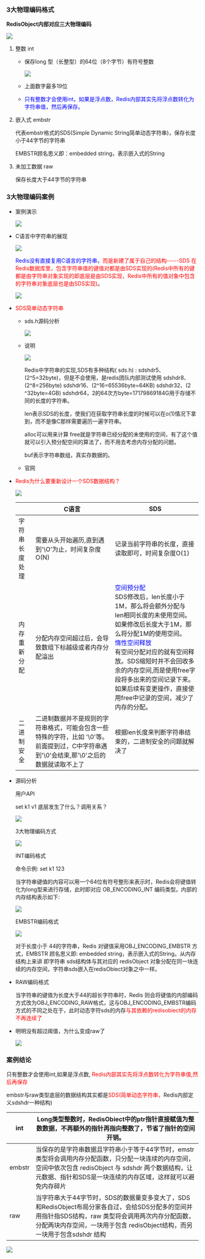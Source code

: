### 3大物理编码格式

**RedisObject内部对应三大物理编码**

![](images/26.redisObject.jpg)

1. 整数 int

   - 保存long 型（长整型）的64位（8个字节）有符号整数

     ![](images/27.long型.jpg)

   - 上面数字最多19位

   - <font color = 'blue'>只有整数才会使用int，如果是浮点数，Redis内部其实先将浮点数转化为字符串值，然后再保存。</font>

2. 嵌入式 embstr

   代表embstr格式的SDS(Simple Dynamic String简单动态字符串)，保存长度小于44字节的字符串

   EMBSTR顾名思义即：embedded string，表示嵌入式的String

3. 未加工数据 raw

   保存长度大于44字节的字符串

### 3大物理编码案例

- 案例演示

  ![](images/28.string三大物理编码演示.jpg)

- C语言中字符串的展现

  ![](images/29.C语言中字符串的展现.jpg)

  <font color = 'blue'>Redis没有直接复用C语言的字符串</font>，<font color = 'red'>而是新建了属于自己的结构-----SDS</font>
  <font color = 'red'>在Redis数据库里，包含字符串值的键值对都是由SDS实现的(Redis中所有的键都是由字符串对象实现的即底层是由SDS实现，Redis中所有的值对象中包含的字符串对象底层也是由SDS实现)</font>。

  ![](images/30.jpg)

- <font color = 'red'>SDS简单动态字符串</font>

  - sds.h源码分析

    ![](images/31.sds.h.jpg)

  - 说明

    ![](images/32说明.jpg)

    Redis中字符串的实现,SDS有多种结构( sds.h) :
    sdshdr5、(2^5=32byte)，但是不会使用，是redis团队内部测试使用
    sdshdr8、(2^8=256byte)
    sdshdr16、(2^16=65536byte=64KB)
    sdshdr32、(2 ^32byte=4GB)
    sdshdr64，2的64次方byte=17179869184G用于存储不同的长度的字符串。

    len表示SDS的长度，使我们在获取字符串长度的时候可以在o(1)情况下拿到，而不是像C那样需要遍历一遍字符串。

    alloc可以用来计算 free就是字符串已经分配的未使用的空间，有了这个值就可以引入预分配空间的算法了，而不用去考虑内存分配的问题。

    buf表示字符串数组，真实存数据的。

  - 官网

- <font color = 'red'>Redis为什么要重新设计一个SDS数据结构？</font>

  ![](images/33.redis字符串展示.jpg)

  |                | C语言                                                        | SDS                                                          |
  | -------------- | ------------------------------------------------------------ | ------------------------------------------------------------ |
  | 字符串长度处理 | 需要从头开始遍历,直到遇到'\O'为止，时间复杂度O(N)            | 记录当前字符串的长度，直接读取即可，时间复杂度O(1)           |
  | 内存重新分配   | 分配内存空间超过后，会导致数组下标越级或者内存分配溢出       | <font color = 'blue'>空间预分配</font><br/>SDS修改后，len长度小于1M，那么将会额外分配与 len相同长度的未使用空间。如果修改后长度大于1M，那么将分配1M的使用空间。<br/><font color = 'blue'>惰性空间释放</font><br/>有空间分配对应的就有空间释放。SDS缩短时并不会回收多余的内存空间,而是使用free字段将多出来的空间记录下来。如果后续有变更操作，直接使用free中记录的空间，减少了内存的分配。 |
  | 二进制安全     | 二进制数据并不是规则的字符串格式，可能会包含一些特殊的字符，比如 '\0'等。前面提到过，C中字符串遇到'\0'会结束,那'\0'之后的数据就读取不上了 | 根据len长度来判断字符串结束的，二进制安全的问题就解决了      |

- 源码分析

  用户API

  set k1 v1 底层发生了什么？调用关系？

  ![](images/34.底层调用关系.png)

  3大物理编码方式

  ![](images/35.3大物理编码方式.png)

  INT编码格式

  命令示例: set k1 123

  当字符串键值的内容可以用一个64位有符号整形来表示时，Redis会将键值转化为long型来进行存储，此时即对应 OB_ENCODING_INT 编码类型。内部的内存结构表示如下:

  ![](images/36.INT类型.png)

  EMBSTR编码格式

  ![](images/37.EMBSTR编码格式.png)

  对于长度小于 44的字符串，Redis 对键值采用OBJ_ENCODING_EMBSTR 方式，EMBSTR 顾名思义即: embedded string，表示嵌入式的String。从内存结构上来讲 即字符串 sds结构体与其对应的 redisObject 对象分配在同一块连续的内存空间，字符串sds嵌入在redisObiect对象之中一样。

- RAW编码格式

  当字符串的键值为长度大于44的超长字符串时，Redis 则会将键值的内部编码方式改为OBJ_ENCODING_RAW格式，这与OBJ_ENCODING_EMBSTR编码方式的不同之处在于，此时动态字符sds的内存<font color = 'red'>与其依赖的redisobiect的内存不再连续了</font>

- 明明没有超过阈值，为什么变成raw了

  ![](images/38.raw.png)

### 案例结论

只有整数才会使用int,如果是浮点数,<font color = 'red'> Redis内部其实先将浮点数转化为字符串值,然后再保存</font>

embstr与raw类型底层的数据结构其实都是<font color = 'red'>SDS(简单动态字符串，</font>Redis内部定义sdshdr一种结构)

| int    | Long类型整数时，RedisObiect中的ptr指针直接赋值为整数数据，不再额外的指针再指向整数了，节省了指针的空间开销。 |
| ------ | ------------------------------------------------------------ |
| embstr | 当保存的是字符串数据且字符串小于等于44字节时，emstr类型将会调用内存分配函数，只分配一块连续的内存空间，空间中依次包含 redisObject 与 sdshdr 两个数据结构，让元数据、指针和SDS是一块连续的内存区域，这样就可以避免内存碎片 |
| raw    | 当字符串大于44字节时，SDS的数据量变多变大了，SDS和RedisObject布局分家各自过，会给SDS分配多的空间并用指针指SDS结构，raw 类型将会调用两次内存分配函数，分配两块内存空间，一块用于包含 redisObject结构，而另一块用于包含sdshdr 结构 |

![](images/39.string总结.png)



